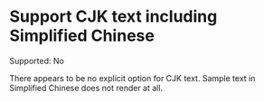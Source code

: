 # Support CJK text including Simplified Chinese

Supported: No

There appears to be no explicit option for CJK text. Sample text in Simplified
Chinese does not render at all.


